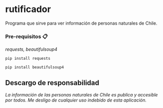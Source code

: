 # rutificador

Programa que sirve para ver información de personas naturales de Chile.

### Pre-requisitos 📋

_requests, beautifulsoup4_

```
pip install requests
```
```
pip install beautifulsoup4
```

## Descargo de responsabilidad

_La información de las personas naturales de Chile es publica y accesible por todos. Me desligo de cualquier uso indebido de esta aplicación._
